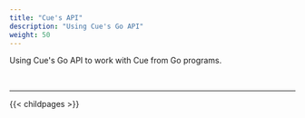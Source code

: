 ```yaml
---
title: "Cue's API"
description: "Using Cue's Go API"
weight: 50
---
```


Using Cue's Go API to work with Cue from Go programs.




<br>

---

{{< childpages >}}
